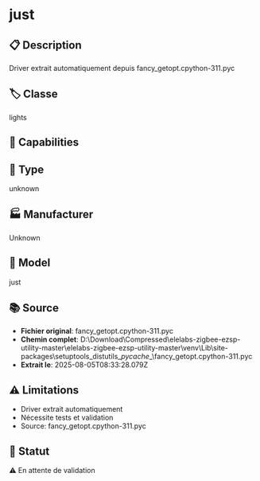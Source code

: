 # just

## 📋 Description
Driver extrait automatiquement depuis fancy_getopt.cpython-311.pyc

## 🏷️ Classe
lights

## 🔧 Capabilities


## 📡 Type
unknown

## 🏭 Manufacturer
Unknown

## 📱 Model
just

## 📚 Source
- **Fichier original**: fancy_getopt.cpython-311.pyc
- **Chemin complet**: D:\Download\Compressed\elelabs-zigbee-ezsp-utility-master\elelabs-zigbee-ezsp-utility-master\venv\Lib\site-packages\setuptools\_distutils\__pycache__\fancy_getopt.cpython-311.pyc
- **Extrait le**: 2025-08-05T08:33:28.079Z

## ⚠️ Limitations
- Driver extrait automatiquement
- Nécessite tests et validation
- Source: fancy_getopt.cpython-311.pyc

## 🚀 Statut
⚠️ En attente de validation
